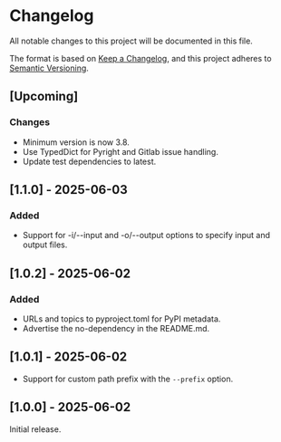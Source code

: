 # Changelog
All notable changes to this project will be documented in this file.

The format is based on [Keep a Changelog](https://keepachangelog.com/en/1.1.0/),
and this project adheres to [Semantic Versioning](https://semver.org/spec/v2.0.0.html).


## [Upcoming]
### Changes
- Minimum version is now 3.8.
- Use TypedDict for Pyright and Gitlab issue handling.
- Update test dependencies to latest. 

## [1.1.0] - 2025-06-03
### Added
- Support for -i/--input and -o/--output options to specify input and output files.

## [1.0.2] - 2025-06-02
### Added
- URLs and topics to pyproject.toml for PyPI metadata.
- Advertise the no-dependency in the README.md.

## [1.0.1] - 2025-06-02
- Support for custom path prefix with the `--prefix` option.
## [1.0.0] - 2025-06-02
Initial release.


